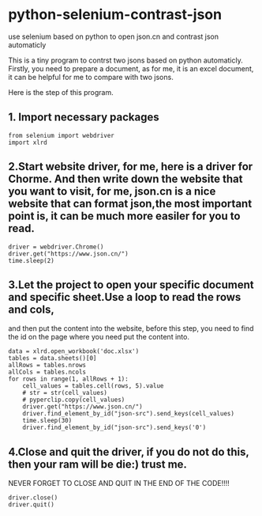 # python-selenium-contrast-json
use selenium based on python to open json.cn and contrast json automaticly

This is a tiny program to contrst two jsons based on python automaticly.  
Firstly, you need to prepare a document, as for me, it is an excel document, it can be helpful for me to compare with two jsons.
 
   
Here is the step of this program.

## 1. Import necessary packages
```
from selenium import webdriver
import xlrd
```
 
## 2.Start website driver, for me, here is a driver for Chorme. And then write down the website that you want to visit, for me, json.cn is a nice website that can format json,the most important point is, it can be much more easiler for you to read. 
```
driver = webdriver.Chrome()
driver.get("https://www.json.cn/")
time.sleep(2)
```

## 3.Let the project to open your specific document and specific sheet.Use a loop to read the rows and cols,  
and then put the content into the website, before this step, you need to find the id on the page where you need put the content into.
```
data = xlrd.open_workbook('doc.xlsx')
tables = data.sheets()[0]
allRows = tables.nrows
allCols = tables.ncols
for rows in range(1, allRows + 1):
    cell_values = tables.cell(rows, 5).value
    # str = str(cell_values)
    # pyperclip.copy(cell_values)
    driver.get("https://www.json.cn/")
    driver.find_element_by_id("json-src").send_keys(cell_values)
    time.sleep(30)
    driver.find_element_by_id("json-src").send_keys('0')
```

## 4.Close and quit the driver, if you do not do this, then your ram will be die:) trust me.  
NEVER FORGET TO CLOSE AND QUIT IN THE END OF THE CODE!!!!
```
driver.close()
driver.quit()
```

